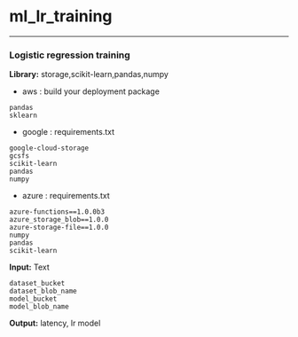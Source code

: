 # ml_lr_training
-----------------------
### Logistic regression training

**Library:** storage,scikit-learn,pandas,numpy

+ aws : build your deployment package
```$xslt
pandas
sklearn
```
+ google : requirements.txt
```$xslt
google-cloud-storage
gcsfs
scikit-learn
pandas
numpy
```
+ azure : requirements.txt
```$xslt
azure-functions==1.0.0b3
azure_storage_blob==1.0.0
azure-storage-file==1.0.0
numpy
pandas
scikit-learn
```
**Input:** Text
```aidl
dataset_bucket
dataset_blob_name
model_bucket
model_blob_name
```

**Output:** latency, lr model



